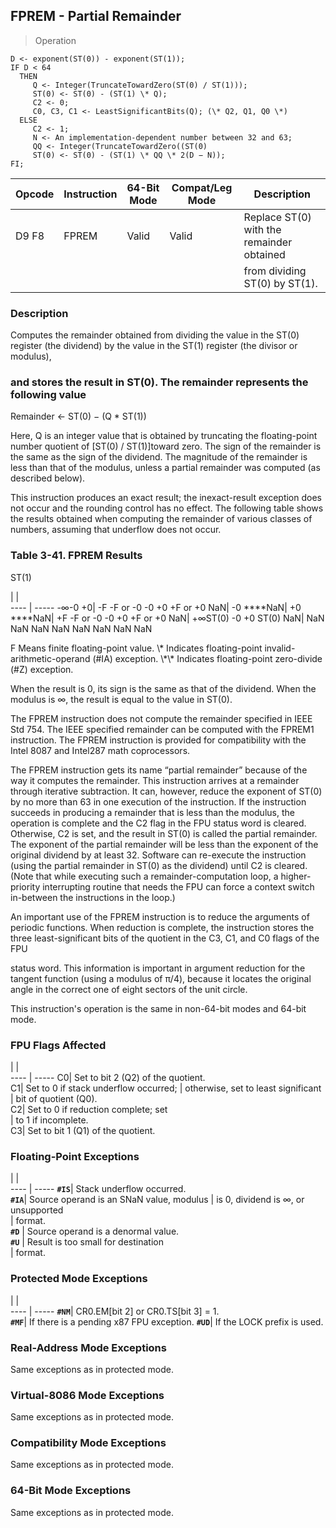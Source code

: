 ## FPREM - Partial Remainder

> Operation

``` slim
D <- exponent(ST(0)) - exponent(ST(1));
IF D < 64
  THEN
     Q <- Integer(TruncateTowardZero(ST(0) / ST(1)));
     ST(0) <- ST(0) - (ST(1) \* Q);
     C2 <- 0;
     C0, C3, C1 <- LeastSignificantBits(Q); (\* Q2, Q1, Q0 \*)
  ELSE
     C2 <- 1;
     N <- An implementation-dependent number between 32 and 63;
     QQ <- Integer(TruncateTowardZero((ST(0)
     ST(0) <- ST(0) - (ST(1) \* QQ \* 2(D − N));
FI;

```

 Opcode| Instruction| 64-Bit Mode| Compat/Leg Mode| Description                              
 ---  | --- | --- | --- | ---
 D9 F8 | FPREM      | Valid      | Valid          | Replace ST(0) with the remainder obtained
       |            |            |                | from dividing ST(0) by ST(1).            

### Description
Computes the remainder obtained from dividing the value in the ST(0) register
(the dividend) by the value in the ST(1) register (the divisor or modulus),
### and stores the result in ST(0). The remainder represents the following value

Remainder ← ST(0) − (Q \* ST(1))

Here, Q is an integer value that is obtained by truncating the floating-point
number quotient of [ST(0) / ST(1)]toward zero. The sign of the remainder is
the same as the sign of the dividend. The magnitude of the remainder is less
than that of the modulus, unless a partial remainder was computed (as described
below).

This instruction produces an exact result; the inexact-result exception does
not occur and the rounding control has no effect. The following table shows
the results obtained when computing the remainder of various classes of numbers,
assuming that underflow does not occur.


### Table 3-41. FPREM Results
ST(1)

   | |  
---- | -----
 -∞-0 +0| -F -F or -0 -0 +0 +F or +0 NaN| -0 \*\*\*\*NaN| +0 \*\*\*\*NaN| +F -F or -0 -0 +0 +F or +0 NaN| +∞ST(0) -0 +0 ST(0) NaN| NaN NaN NaN NaN NaN NaN NaN NaN
<aside class="notification">
F Means finite floating-point value. \* Indicates floating-point invalid-arithmetic-operand
(#IA) exception. \*\* Indicates floating-point zero-divide (#Z) exception.
</aside>

When the result is 0, its sign is the same as that of the dividend. When the
modulus is ∞, the result is equal to the value in ST(0).

The FPREM instruction does not compute the remainder specified in IEEE Std 754.
The IEEE specified remainder can be computed with the FPREM1 instruction. The
FPREM instruction is provided for compatibility with the Intel 8087 and Intel287
math coprocessors.

The FPREM instruction gets its name “partial remainder” because of the way it
computes the remainder. This instruction arrives at a remainder through iterative
subtraction. It can, however, reduce the exponent of ST(0) by no more than 63
in one execution of the instruction. If the instruction succeeds in producing
a remainder that is less than the modulus, the operation is complete and the
C2 flag in the FPU status word is cleared. Otherwise, C2 is set, and the result
in ST(0) is called the partial remainder. The exponent of the partial remainder
will be less than the exponent of the original dividend by at least 32. Software
can re-execute the instruction (using the partial remainder in ST(0) as the
dividend) until C2 is cleared. (Note that while executing such a remainder-computation
loop, a higher-priority interrupting routine that needs the FPU can force a
context switch in-between the instructions in the loop.)

An important use of the FPREM instruction is to reduce the arguments of periodic
functions. When reduction is complete, the instruction stores the three least-significant
bits of the quotient in the C3, C1, and C0 flags of the FPU

status word. This information is important in argument reduction for the tangent
function (using a modulus of π/4), because it locates the original angle in
the correct one of eight sectors of the unit circle.

This instruction's operation is the same in non-64-bit modes and 64-bit mode.



### FPU Flags Affected
   | |  
---- | -----
 C0| Set to bit 2 (Q2) of the quotient.   
 C1| Set to 0 if stack underflow occurred;
   | otherwise, set to least significant  
   | bit of quotient (Q0).                
 C2| Set to 0 if reduction complete; set  
   | to 1 if incomplete.                  
 C3| Set to bit 1 (Q1) of the quotient.   

### Floating-Point Exceptions
   | |  
---- | -----
 **``#IS``**| Stack underflow occurred.               
 **``#IA``**| Source operand is an SNaN value, modulus
    | is 0, dividend is ∞, or unsupported     
    | format.                                 
 **``#D``** | Source operand is a denormal value.     
 **``#U``** | Result is too small for destination     
    | format.                                 

### Protected Mode Exceptions
   | |  
---- | -----
 **``#NM``**| CR0.EM[bit 2] or CR0.TS[bit 3] = 1.     
 **``#MF``**| If there is a pending x87 FPU exception.
 **``#UD``**| If the LOCK prefix is used.             

### Real-Address Mode Exceptions
Same exceptions as in protected mode.


### Virtual-8086 Mode Exceptions
Same exceptions as in protected mode.


### Compatibility Mode Exceptions
Same exceptions as in protected mode.


### 64-Bit Mode Exceptions
Same exceptions as in protected mode.
